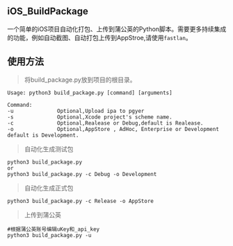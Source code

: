 
## iOS_BuildPackage

一个简单的iOS项目自动化打包、上传到蒲公英的Python脚本。需要更多持续集成的功能，例如自动截图、自动打包上传到AppStroe,请使用`fastlan`。

## 使用方法

> 将build_package.py放到项目的根目录。

```
Usage: python3 build_package.py [command] [arguments]

Command:
-u              Optional,Upload ipa to pgyer
-s              Optional,Xcode project's scheme name.
-c              Optional,Realease or Debug,default is Realease.
-o              Optional,AppStore , AdHoc, Enterprise or Development default is Development.

```

> 自动化生成测试包

```
python3 build_package.py
or 
python3 build_package.py -c Debug -o Development

```

> 自动化生成正式包

```
python3 build_package.py -c Release -o AppStore

```
> 上传到蒲公英

```
#根据蒲公英账号编辑uKey和_api_key
python3 build_package.py -u

```
## 